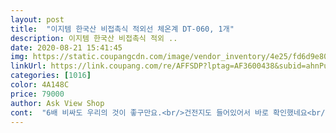 ```yaml
---
layout: post 
title:  "이지템 한국산 비접촉식 적외선 체온계 DT-060, 1개" 
description: 이지템 한국산 비접촉식 적외 ..
date: 2020-08-21 15:41:45 
img: https://static.coupangcdn.com/image/vendor_inventory/4e25/fd6d9e809f8fc788adfa7f919ca9eedb6e5101d6097efdc883ebb366f511.jpg 
linkUrl: https://link.coupang.com/re/AFFSDP?lptag=AF3600438&subid=ahnPublicAsk&pageKey=1716942778&itemId=2922219268&vendorItemId=70910836839&traceid=V0-113-3d2beaac4c410507 
categories: [1016] 
color: 4A148C 
price: 79000 
author: Ask View Shop 
cont:  "6배 비싸도 우리의 것이 좋구만요.<br/>건전지도 들어있어서 바로 확인했네요<br/>건전지가... <br/> 사용하기는편한데 온도나오는화면을<br/>국내산이라 믿음이 갑니다<br/>누루는손이 가리니 위치가바뀌면좋을듯여<br/>디자인 좋네요<br/>며칠전 고장난 중국산 쓰다가 이걸 쓰니 더 빠르고 정확해요.<br/><br/>일본 사는 지인한테 선물하려고 샀습니다<br/>" 
---
```


